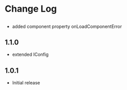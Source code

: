 # Change Log

##
- added component property onLoadComponentError

## 1.1.0
- extended IConfig

## 1.0.1
- Initial release
